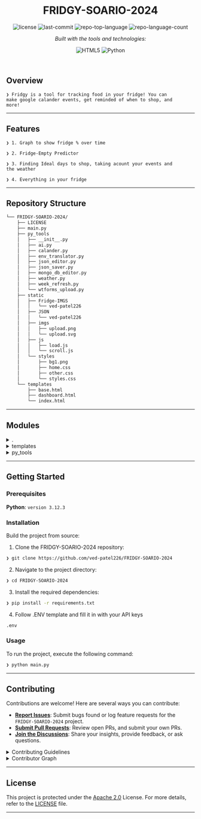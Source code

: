 <p align="center">
    <h1 align="center">FRIDGY-SOARIO-2024</h1>
</p>

<p align="center">
	<img src="https://img.shields.io/github/license/ved-patel226/FRIDGY-SOARIO-2024?style=flat&logo=opensourceinitiative&logoColor=white&color=f79477" alt="license">
	<img src="https://img.shields.io/github/last-commit/ved-patel226/FRIDGY-SOARIO-2024?style=flat&logo=git&logoColor=white&color=f79477" alt="last-commit">
	<img src="https://img.shields.io/github/languages/top/ved-patel226/FRIDGY-SOARIO-2024?style=flat&color=f79477" alt="repo-top-language">
	<img src="https://img.shields.io/github/languages/count/ved-patel226/FRIDGY-SOARIO-2024?style=flat&color=f79477" alt="repo-language-count">
</p>
<p align="center">
		<em>Built with the tools and technologies:</em>
</p>
<p align="center">
	<img src="https://img.shields.io/badge/HTML5-E34F26.svg?style=flat&logo=HTML5&logoColor=white" alt="HTML5">
	<img src="https://img.shields.io/badge/Python-3776AB.svg?style=flat&logo=Python&logoColor=white" alt="Python">
</p>

<br>


##  Overview

<code>❯ Fridgy is a tool for tracking food in your fridge! You can make google calander events, get reminded of when to shop, and more!</code>

---

##  Features

<code>❯ 1. Graph to show fridge % over time</code>

<code>❯ 2. Fridge-Empty Predictor</code>

<code>❯ 3. Finding Ideal days to shop, taking acount your events and the weather</code>

<code>❯ 4. Everything in your fridge</code>

---

##  Repository Structure

```sh
└── FRIDGY-SOARIO-2024/
    ├── LICENSE
    ├── main.py
    ├── py_tools
    │   ├── __init__.py
    │   ├── ai.py
    │   ├── calander.py
    │   ├── env_translator.py
    │   ├── json_editor.py
    │   ├── json_saver.py
    │   ├── mongo_db_editor.py
    │   ├── weather.py
    │   ├── week_refresh.py
    │   └── wtforms_upload.py
    ├── static
    │   ├── Fridge-IMGS
    │   │   └── ved-patel226
    │   ├── JSON
    │   │   └── ved-patel226
    │   ├── imgs
    │   │   ├── upload.png
    │   │   └── upload.svg
    │   ├── js
    │   │   ├── load.js
    │   │   └── scroll.js
    │   └── styles
    │       ├── bg1.png
    │       ├── home.css
    │       ├── other.css
    │       └── styles.css
    └── templates
        ├── base.html
        ├── dashboard.html
        └── index.html
```

---

##  Modules

<details closed><summary>.</summary>

| File | Summary |
| --- | --- |
| [main.py](https://github.com/ved-patel226/FRIDGY-SOARIO-2024/blob/main/main.py) | <code>❯ Flask App</code> |

</details>

<details closed><summary>templates</summary>

| File | Summary |
| --- | --- |
| [base.html](https://github.com/ved-patel226/FRIDGY-SOARIO-2024/blob/main/templates/base.html) | <code>❯ Base HTML file</code> |
| [index.html](https://github.com/ved-patel226/FRIDGY-SOARIO-2024/blob/main/templates/index.html) | <code>❯ Homepage</code> |
| [dashboard.html](https://github.com/ved-patel226/FRIDGY-SOARIO-2024/blob/main/templates/dashboard.html) | <code>❯ Dashboard with all information</code> |

</details>

<details closed><summary>py_tools</summary>

| File | Summary |
| --- | --- |
| [env_translator.py](https://github.com/ved-patel226/FRIDGY-SOARIO-2024/blob/main/py_tools/env_translator.py) | <code>❯ Translates .env secrets to strings</code> |
| [week_refresh.py](https://github.com/ved-patel226/FRIDGY-SOARIO-2024/blob/main/py_tools/week_refresh.py) | <code>❯ Deletes all user data everyweek</code> |
| [weather.py](https://github.com/ved-patel226/FRIDGY-SOARIO-2024/blob/main/py_tools/weather.py) | <code>❯ Contacts weather API</code> |
| [json_editor.py](https://github.com/ved-patel226/FRIDGY-SOARIO-2024/blob/main/py_tools/json_editor.py) | <code>❯ Converts DB data to usable data</code> |
| [ai.py](https://github.com/ved-patel226/FRIDGY-SOARIO-2024/blob/main/py_tools/ai.py) | <code>❯ Communicates with LLM</code> |
| [calander.py](https://github.com/ved-patel226/FRIDGY-SOARIO-2024/blob/main/py_tools/calander.py) | <code>❯ Contacts Google Calander API</code> |
| [wtforms_upload.py](https://github.com/ved-patel226/FRIDGY-SOARIO-2024/blob/main/py_tools/wtforms_upload.py) | <code>❯ Old prototype for file uploads</code> |
| [json_saver.py](https://github.com/ved-patel226/FRIDGY-SOARIO-2024/blob/main/py_tools/json_saver.py) | <code>❯ Old prototype for saving JSON data locally</code> |
| [mongo_db_editor.py](https://github.com/ved-patel226/FRIDGY-SOARIO-2024/blob/main/py_tools/mongo_db_editor.py) | <code>❯ Makes it easier to communicate with MONGO</code> |

</details>

---

##  Getting Started

###  Prerequisites

**Python**: `version 3.12.3`

###  Installation

Build the project from source:

1. Clone the FRIDGY-SOARIO-2024 repository:
```sh
❯ git clone https://github.com/ved-patel226/FRIDGY-SOARIO-2024
```

2. Navigate to the project directory:
```sh
❯ cd FRIDGY-SOARIO-2024
```

3. Install the required dependencies:
```sh
❯ pip install -r requirements.txt
```

4. Follow .ENV template and fill it in with your API keys
```sh
.env
```

###  Usage

To run the project, execute the following command:

```sh
❯ python main.py
```

---

##  Contributing

Contributions are welcome! Here are several ways you can contribute:

- **[Report Issues](https://github.com/ved-patel226/FRIDGY-SOARIO-2024/issues)**: Submit bugs found or log feature requests for the `FRIDGY-SOARIO-2024` project.
- **[Submit Pull Requests](https://github.com/ved-patel226/FRIDGY-SOARIO-2024/blob/main/CONTRIBUTING.md)**: Review open PRs, and submit your own PRs.
- **[Join the Discussions](https://github.com/ved-patel226/FRIDGY-SOARIO-2024/discussions)**: Share your insights, provide feedback, or ask questions.

<details closed>
<summary>Contributing Guidelines</summary>

1. **Fork the Repository**: Start by forking the project repository to your github account.
2. **Clone Locally**: Clone the forked repository to your local machine using a git client.
   ```sh
   git clone https://github.com/ved-patel226/FRIDGY-SOARIO-2024
   ```
3. **Create a New Branch**: Always work on a new branch, giving it a descriptive name.
   ```sh
   git checkout -b new-feature-x
   ```
4. **Make Your Changes**: Develop and test your changes locally.
5. **Commit Your Changes**: Commit with a clear message describing your updates.
   ```sh
   git commit -m 'Implemented new feature x.'
   ```
6. **Push to github**: Push the changes to your forked repository.
   ```sh
   git push origin new-feature-x
   ```
7. **Submit a Pull Request**: Create a PR against the original project repository. Clearly describe the changes and their motivations.
8. **Review**: Once your PR is reviewed and approved, it will be merged into the main branch. Congratulations on your contribution!
</details>

<details closed>
<summary>Contributor Graph</summary>
<br>
<p align="left">
   <a href="https://github.com{/ved-patel226/FRIDGY-SOARIO-2024/}graphs/contributors">
      <img src="https://contrib.rocks/image?repo=ved-patel226/FRIDGY-SOARIO-2024">
   </a>
</p>
</details>

---

##  License

This project is protected under the [Apache 2.0](https://choosealicense.com/licenses) License. For more details, refer to the [LICENSE](https://choosealicense.com/licenses/) file.

---
